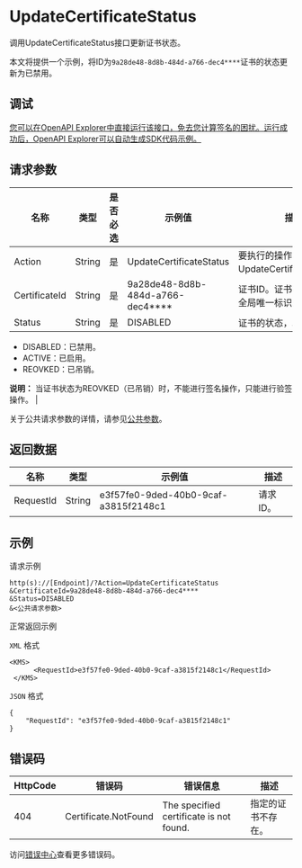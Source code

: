 # UpdateCertificateStatus

调用UpdateCertificateStatus接口更新证书状态。

本文将提供一个示例，将ID为`9a28de48-8d8b-484d-a766-dec4****`证书的状态更新为已禁用。

## 调试

[您可以在OpenAPI Explorer中直接运行该接口，免去您计算签名的困扰。运行成功后，OpenAPI Explorer可以自动生成SDK代码示例。](https://api.aliyun.com/#product=Kms&api=UpdateCertificateStatus&type=RPC&version=2016-01-20)

## 请求参数

|名称|类型|是否必选|示例值|描述|
|--|--|----|---|--|
|Action|String|是|UpdateCertificateStatus|要执行的操作，取值：UpdateCertificateStatus。 |
|CertificateId|String|是|9a28de48-8d8b-484d-a766-dec4\*\*\*\*|证书ID。证书管家中证书的全局唯一标识符。 |
|Status|String|是|DISABLED|证书的状态，取值：

 -   DISABLED：已禁用。
-   ACTIVE：已启用。
-   REOVKED：已吊销。

**说明：** 当证书状态为REOVKED（已吊销）时，不能进行签名操作，只能进行验签操作。 |

关于公共请求参数的详情，请参见[公共参数](~~69007~~)。

## 返回数据

|名称|类型|示例值|描述|
|--|--|---|--|
|RequestId|String|e3f57fe0-9ded-40b0-9caf-a3815f2148c1|请求ID。 |

## 示例

请求示例

```
http(s)://[Endpoint]/?Action=UpdateCertificateStatus
&CertificateId=9a28de48-8d8b-484d-a766-dec4****
&Status=DISABLED
&<公共请求参数>
```

正常返回示例

`XML` 格式

```
<KMS>
	  <RequestId>e3f57fe0-9ded-40b0-9caf-a3815f2148c1</RequestId>
 </KMS>
```

`JSON` 格式

```
{
	"RequestId": "e3f57fe0-9ded-40b0-9caf-a3815f2148c1"
}
```

## 错误码

|HttpCode|错误码|错误信息|描述|
|--------|---|----|--|
|404|Certificate.NotFound|The specified certificate is not found.|指定的证书不存在。|

访问[错误中心](https://error-center.alibabacloud.com/status/product/Kms)查看更多错误码。

